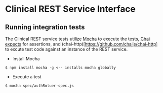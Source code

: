 
# Clinical REST Service Interface

## Running integration tests

The Clinical REST service tests utilize [Mocha](https://mochajs.org/) to execute the tests, [Chai expects](http://chaijs.com/guide/styles/#expect) for assertions, and (chai-http)[https://github.com/chaijs/chai-http] to excute test code against an instance of the REST service.

* Install Mocha 
```text
$ npm install mocha -g <-- installs mocha globally
```

* Execute a test
```text
$ mocha spec/authRotuer-spec.js
```

